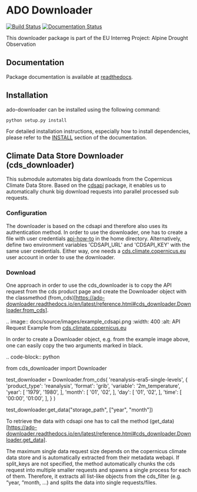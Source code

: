 # ADO Downloader

[![Build Status](https://dev.azure.com/gseyerl/gseyerl/_apis/build/status/geoase.ado-downloader?branchName=master)](https://dev.azure.com/gseyerl/gseyerl/_build/latest?definitionId=1&branchName=master)
[![Documentation Status](https://readthedocs.org/projects/ado-downloader/badge/?version=latest)](https://ado-downloader.readthedocs.io/en/latest/?badge=latest)


This downloader package is part of the EU Interreg Project: Alpine Drought Observation


## Documentation

Package documentation is available at [readthedocs](https://ado-downloader.readthedocs.io/en/latest/).


## Installation

ado-downloader can be installed using the following command:

    python setup.py install

For detailed installation instructions, especially how to install dependencies,
please refer to the
[INSTALL](https://ado-downloader.readthedocs.io/en/latest/install.html) section
of the documentation.


## Climate Data Store Downloader (cds_downloader)

This submodule automates big data downloads from the Copernicus Climate Data
Store. Based on the [cdsapi](https://pypi.org/project/cdsapi/) package, it
enables us to automatically chunk big download requests into parallel processed
sub requests.


### Configuration

The downloader is based on the cdsapi and therefore also uses its authentication
method. In order to use the downloader, one has to create a file with user
credentials [api-how-to](https://cds.climate.copernicus.eu/api-how-to) in the
home directory. Alternatively, define two environment variables 'CDSAPI\_URL'
and 'CDSAPI\_KEY' with the same user credentials. Either way, one needs a
[cds.climate.copernicus.eu](https://cds.climate.copernicus.eu/) user account in
order to use the downloader.


### Download

One approach in order to use the cds\_downloader is to copy the API request from
the cds product page and create the Downloader object with the classmethod
(from_cds)[https://ado-downloader.readthedocs.io/en/latest/reference.html#cds_downloader.Downloader.from_cds].

.. image:: docs/source/images/example_cdsapi.png
  :width: 400
  :alt: API Request Example from [cds.climate.copernicus.eu](https://cds.climate.copernicus.eu/)

In order to create a Downloader object, e.g. from the example image above, one
can easily copy the two arguments marked in black.


.. code-block:: python

  from cds_downloader import Downloader
  
  test_downloader = Downloader.from_cds(
    'reanalysis-era5-single-levels',
    {
      'product_type': 'reanalysis',
      'format': 'grib',
      'variable': '2m_temperature',
      'year': [
        '1979', '1980',
      ],
      'month': [
        '01', '02',
      ],
      'day': [
        '01', '02',
      ],
      'time': [
        '00:00', '01:00',
      ],
    }
  )
  
  test_downloader.get_data("storage_path", ["year", "month"])
 
To retrieve the data with cdsapi one has to call the method
(get_data)[https://ado-downloader.readthedocs.io/en/latest/reference.html#cds_downloader.Downloader.get_data].

The maximum single data request size depends on the copernicus climate data
store and is automatically extracted from their metadata webapi. If split\_keys
are not specified, the method automatically chunks the cds request into multiple
smaller requests and spawns a single process for each of them. Therefore, it
extracts all list-like objects from the cds_filter (e.g. “year, “month, …) and
splits the data into single requests/files.
